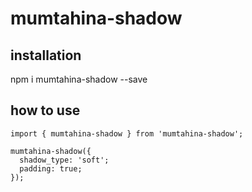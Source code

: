 # mumtahina-shadow

## installation
npm i mumtahina-shadow --save


## how to use
```
import { mumtahina-shadow } from 'mumtahina-shadow';

mumtahina-shadow({
  shadow_type: 'soft';
  padding: true;
});
```




